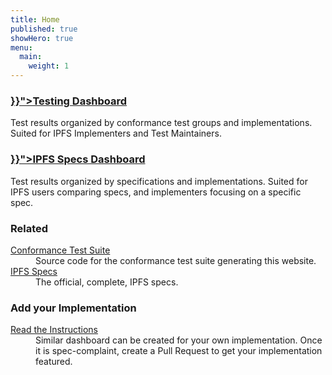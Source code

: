```yaml
---
title: Home
published: true
showHero: true
menu:
  main:
    weight: 1
---
```


<div class="specs-grid">
  <section class="specs-card">
    <h3><a href="{{< ref "/current" >}}">Testing Dashboard</a></h3>
    <p>
      Test results organized by conformance test groups and implementations. Suited for IPFS Implementers and Test Maintainers.
    </p>
  </section>
  <section class="specs-card">
    <h3><a href="{{< ref "/specs" >}}">IPFS Specs Dashboard</a></h3>
    <p>
      Test results organized by specifications and implementations. Suited for IPFS users comparing specs, and implementers focusing on a specific spec.
    </p>
  </section>
  <section class="specs-card">
    <h3>Related</h3>
    <dl>
      <dt><a href="https://github.com/ipfs/gateway-conformance">Conformance Test Suite</a></dt>
      <dd>Source code for the conformance test suite generating this website.</dd>
      <dt><a href="https://specs.ipfs.tech">IPFS Specs</a></dt>
      <dd>The official, complete, IPFS specs.</dd>
    </dl>
  </section>
  <section class="specs-card">
    <h3>Add your Implementation</h3>
    <dl>
      <dt><a href="https://github.com/ipfs/gateway-conformance/blob/main/docs/web-dashboard.md">Read the Instructions</a></dt>
      <dd>Similar dashboard can be created for your own implementation. Once it is spec-complaint, create a Pull Request to get your implementation featured.</dd>
    </dl>
  </section>
</div>
